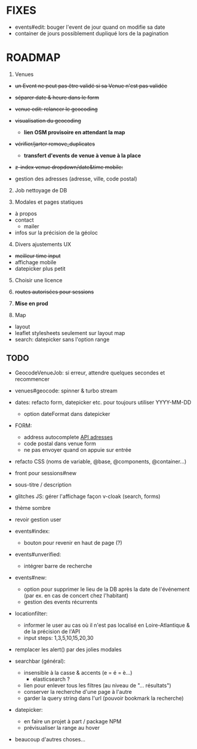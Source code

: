 # FIXES

- events#edit: bouger l'event de jour quand on modifie sa date
- container de jours possiblement dupliqué lors de la pagination

# ROADMAP

1. Venues
  - ~~un Event ne peut pas être validé si sa Venue n'est pas validée~~
  - ~~séparer date & heure dans le form~~
  - ~~venue edit: relancer le geocoding~~

  - ~~visualisation du geocoding~~
    - **lien OSM provisoire en attendant la map**
  - ~~vérifier/jarter remove_duplicates~~
    - **transfert d'events de venue à venue à la place**

  - ~~z-index venue dropdown/date&time mobile:~~
  - gestion des adresses (adresse, ville, code postal)

2. Job nettoyage de DB

3. Modales et pages statiques
  - à propos
  - contact
    - mailer
  - infos sur la précision de la géoloc

4. Divers ajustements UX
  - ~~meilleur time input~~
  - affichage mobile
  - datepicker plus petit

5. Choisir une licence

6. ~~routes autorisées pour sessions~~

7. **Mise en prod**

8. Map
  - layout
  - leaflet stylesheets seulement sur layout map
  - search: datepicker sans l'option range

## TODO

- GeocodeVenueJob: si erreur, attendre quelques secondes et recommencer

- venues#geocode: spinner & turbo stream

- dates: refacto form, datepicker etc. pour toujours utiliser YYYY-MM-DD
  - option dateFormat dans datepicker

- FORM:
  - address autocomplete [API adresses](https://adresse.data.gouv.fr/outils/api-doc/adresse)
  - code postal dans venue form
  - ne pas envoyer quand on appuie sur entrée

- refacto CSS (noms de variable, @base, @components, @container...)

- front pour sessions#new

- sous-titre / description

- glitches JS: gérer l'affichage façon v-cloak (search, forms)

- thème sombre

- revoir gestion user

- events#index:
  - bouton pour revenir en haut de page (?)

- events#unverified:
  - intégrer barre de recherche

- events#new:
  - option pour supprimer le lieu de la DB après la date de l'événement (par ex. en cas de concert chez l'habitant)
  - gestion des events récurrents

- locationfilter:
  - informer le user au cas où il n'est pas localisé en Loire-Atlantique & de la précision de l'API
  - input steps: 1,3,5,10,15,20,30

- remplacer les alert() par des jolies modales

- searchbar (général):
  - insensible à la casse & accents (e = é = è...)
    - elasticsearch ?
  - lien pour enlever tous les filtres (au niveau de "... résultats")
  - conserver la recherche d'une page à l'autre
  - garder la query string dans l'url (pouvoir bookmark la recherche)

- datepicker:
  - en faire un projet à part / package NPM
  - prévisualiser la range au hover

- beaucoup d'autres choses...
